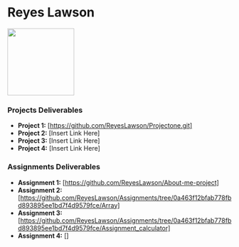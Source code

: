 # Reyes Lawson
<img src="./assets/reyesprofile.jpg" style="width:150px;"/>

### Projects Deliverables
- **Project 1:** [https://github.com/ReyesLawson/Projectone.git]
- **Project 2:** [Insert Link Here]
- **Project 3:** [Insert Link Here]
- **Project 4:** [Insert Link Here]

### Assignments Deliverables
- **Assignment 1:** [https://github.com/ReyesLawson/About-me-project]
- **Assignment 2:** [https://github.com/ReyesLawson/Assignments/tree/0a463f12bfab778fbd893895ee1bd7f4d9579fce/Array]
- **Assignment 3:** [https://github.com/ReyesLawson/Assignments/tree/0a463f12bfab778fbd893895ee1bd7f4d9579fce/Assignment_calculator]
- **Assignment 4:** []





